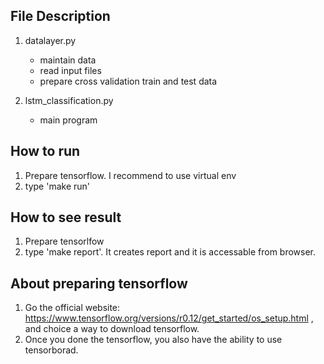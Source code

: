 File Description
------------------------------
1. datalayer.py
    - maintain data
    - read input files
    - prepare cross validation train and test data

2. lstm_classification.py
    - main program

How to run
------------------------------
1. Prepare tensorflow. I recommend to use virtual env
2. type 'make run'

How to see result
------------------------------
1. Prepare tensorlfow
2. type 'make report'. It creates report and it is accessable from browser.

About preparing tensorflow
------------------------------
1. Go the official website: https://www.tensorflow.org/versions/r0.12/get_started/os_setup.html , and choice a way to download tensorflow.
2. Once you done the tensorflow, you also have the ability to use tensorborad.
